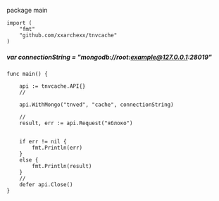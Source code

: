 package main

	import (
		"fmt"
		"github.com/xxarchexx/tnvcache"
	)

##### var connectionString = "mongodb://root:example@127.0.0.1:28019"




	func main() {

		api := tnvcache.API{}
		//

		api.WithMongo("tnved", "cache", connectionString)
		
		//
		result, err := api.Request("яблоко")
		

		if err != nil {
			fmt.Println(err)
		}
		else {
			fmt.Println(result)
		}
		//
		defer api.Close()
	}
